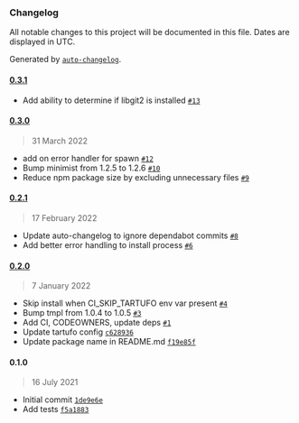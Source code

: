 ### Changelog

All notable changes to this project will be documented in this file. Dates are displayed in UTC.

Generated by [`auto-changelog`](https://github.com/CookPete/auto-changelog).

#### [0.3.1](https://github.com/godaddy/tartufo-node/compare/0.3.0...0.3.1)

- Add ability to determine if libgit2 is installed [`#13`](https://github.com/godaddy/tartufo-node/pull/13)

#### [0.3.0](https://github.com/godaddy/tartufo-node/compare/0.2.1...0.3.0)

> 31 March 2022

- add on error handler for spawn [`#12`](https://github.com/godaddy/tartufo-node/pull/12)
- Bump minimist from 1.2.5 to 1.2.6 [`#10`](https://github.com/godaddy/tartufo-node/pull/10)
- Reduce npm package size by excluding unnecessary files [`#9`](https://github.com/godaddy/tartufo-node/pull/9)

#### [0.2.1](https://github.com/godaddy/tartufo-node/compare/0.2.0...0.2.1)

> 17 February 2022

- Update auto-changelog to ignore dependabot commits [`#8`](https://github.com/godaddy/tartufo-node/pull/8)
- Add better error handling to install process [`#6`](https://github.com/godaddy/tartufo-node/pull/6)

#### [0.2.0](https://github.com/godaddy/tartufo-node/compare/0.1.0...0.2.0)

> 7 January 2022

- Skip install when CI_SKIP_TARTUFO env var present [`#4`](https://github.com/godaddy/tartufo-node/pull/4)
- Bump tmpl from 1.0.4 to 1.0.5 [`#3`](https://github.com/godaddy/tartufo-node/pull/3)
- Add CI, CODEOWNERS, update deps [`#1`](https://github.com/godaddy/tartufo-node/pull/1)
- Update tartufo config [`c628936`](https://github.com/godaddy/tartufo-node/commit/c628936c6bffe4604dfb04d290c770cd8a130e5a)
- Update package name in README.md [`f19e85f`](https://github.com/godaddy/tartufo-node/commit/f19e85ffe5892dc05fbd4019422a70a61cf6ef40)

#### 0.1.0

> 16 July 2021

- Initial commit [`1de9e6e`](https://github.com/godaddy/tartufo-node/commit/1de9e6e1a0f99a78bf0ce703ba248d25fba60099)
- Add tests [`f5a1883`](https://github.com/godaddy/tartufo-node/commit/f5a1883ce8c8f9c53beba62b6efabb992404d4e9)
